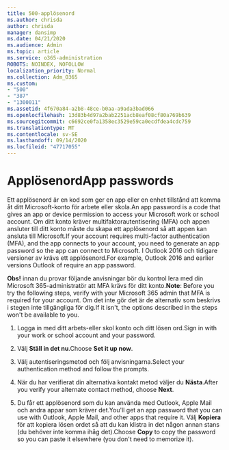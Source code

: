 ```yaml
---
title: 500-applösenord
ms.author: chrisda
author: chrisda
manager: dansimp
ms.date: 04/21/2020
ms.audience: Admin
ms.topic: article
ms.service: o365-administration
ROBOTS: NOINDEX, NOFOLLOW
localization_priority: Normal
ms.collection: Adm_O365
ms.custom:
- "500"
- "387"
- "1300011"
ms.assetid: 4f670a84-a2b8-48ce-b0aa-a9ada3bad066
ms.openlocfilehash: 13d83b4d97a2bab2251acb8eaf08cf80a769b639
ms.sourcegitcommit: c6692ce0fa1358ec3529e59ca0ecdfdea4cdc759
ms.translationtype: MT
ms.contentlocale: sv-SE
ms.lasthandoff: 09/14/2020
ms.locfileid: "47717055"
---
```

# <a name="app-passwords"></a><span data-ttu-id="fc4cc-102">Applösenord</span><span class="sxs-lookup"><span data-stu-id="fc4cc-102">App passwords</span></span>

<span data-ttu-id="fc4cc-103">Ett applösenord är en kod som ger en app eller en enhet tillstånd att komma åt ditt Microsoft-konto för arbete eller skola.</span><span class="sxs-lookup"><span data-stu-id="fc4cc-103">An app password is a code that gives an app or device permission to access your Microsoft work or school account.</span></span> <span data-ttu-id="fc4cc-104">Om ditt konto kräver multifaktorautentisering (MFA) och appen ansluter till ditt konto måste du skapa ett applösenord så att appen kan ansluta till Microsoft.</span><span class="sxs-lookup"><span data-stu-id="fc4cc-104">If your account requires multi-factor authentication (MFA), and the app connects to your account, you need to generate an app password so the app can connect to Microsoft.</span></span> <span data-ttu-id="fc4cc-105">I Outlook 2016 och tidigare versioner av krävs ett applösenord.</span><span class="sxs-lookup"><span data-stu-id="fc4cc-105">For example, Outlook 2016 and earlier versions Outlook of require an app password.</span></span>

 <span data-ttu-id="fc4cc-106">**Obs!** innan du provar följande anvisningar bör du kontrol lera med din Microsoft 365-administratör att MFA krävs för ditt konto.</span><span class="sxs-lookup"><span data-stu-id="fc4cc-106">**Note**: Before you try the following steps, verify with your Microsoft 365 admin that MFA is required for your account.</span></span> <span data-ttu-id="fc4cc-107">Om det inte gör det är de alternativ som beskrivs i stegen inte tillgängliga för dig.</span><span class="sxs-lookup"><span data-stu-id="fc4cc-107">If it isn't, the options described in the steps won't be available to you.</span></span>

1. <span data-ttu-id="fc4cc-108">Logga in med ditt arbets-eller skol konto och ditt lösen ord.</span><span class="sxs-lookup"><span data-stu-id="fc4cc-108">Sign in with your work or school account and your password.</span></span>

2. <span data-ttu-id="fc4cc-109">Välj **Ställ in det nu**.</span><span class="sxs-lookup"><span data-stu-id="fc4cc-109">Choose **Set it up now**.</span></span>

3. <span data-ttu-id="fc4cc-110">Välj autentiseringsmetod och följ anvisningarna.</span><span class="sxs-lookup"><span data-stu-id="fc4cc-110">Select your authentication method and follow the prompts.</span></span>

4. <span data-ttu-id="fc4cc-111">När du har verifierat din alternativa kontakt metod väljer du **Nästa**.</span><span class="sxs-lookup"><span data-stu-id="fc4cc-111">After you verify your alternate contact method, choose **Next**.</span></span>

5. <span data-ttu-id="fc4cc-112">Du får ett applösenord som du kan använda med Outlook, Apple Mail och andra appar som kräver det.</span><span class="sxs-lookup"><span data-stu-id="fc4cc-112">You'll get an app password that you can use with Outlook, Apple Mail, and other apps that require it.</span></span> <span data-ttu-id="fc4cc-113">Välj **Kopiera** för att kopiera lösen ordet så att du kan klistra in det någon annan stans (du behöver inte komma ihåg det).</span><span class="sxs-lookup"><span data-stu-id="fc4cc-113">Choose **Copy** to copy the password so you can paste it elsewhere (you don't need to memorize it).</span></span>
